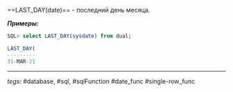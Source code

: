 ==LAST_DAY(date)== - последний день месяца.

***Примеры:***
```sql
SQL> select LAST_DAY(sysdate) from dual;

LAST_DAY(
---------
31-MAR-21
```
---
*tegs:* #database, #sql, #sqlFunction #date_func #single-row_func 